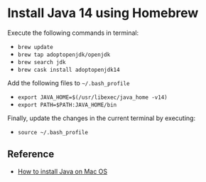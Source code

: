 # Install Java 14 using Homebrew

Execute the following commands in terminal:
* `brew update`
* `brew tap adoptopenjdk/openjdk`
* `brew search jdk`
* `brew cask install adoptopenjdk14`

Add the following files to `~/.bash_profile`
* `export JAVA_HOME=$(/usr/libexec/java_home -v14)`
* `export PATH=$PATH:JAVA_HOME/bin`

Finally, update the changes in the current terminal by executing:
* `source ~/.bash_profile`

## Reference
* [How to install Java on Mac OS](https://mkyong.com/java/how-to-install-java-on-mac-osx/)
